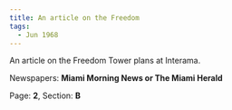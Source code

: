 ```yaml
---  
title: An article on the Freedom  
tags:  
  - Jun 1968  
---  
```

  
An article on the Freedom Tower plans at Interama.  
  
Newspapers: **Miami Morning News or The Miami Herald**  
  
Page: **2**, Section: **B** 
